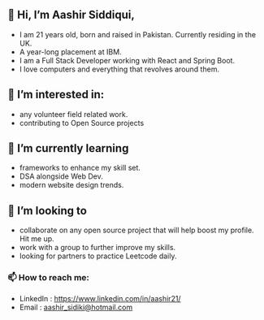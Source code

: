 ## 👋 Hi, I’m Aashir Siddiqui, 
- I am 21 years old, born and raised in Pakistan. Currently residing in the UK.
- A year-long placement at IBM.
- I am a Full Stack Developer working with React and Spring Boot.
- I love computers and everything that revolves around them.

## 👀 I’m interested in:
- any volunteer field related work.
- contributing to Open Source projects

## 🌱 I’m currently learning 
- frameworks to enhance my skill set.
- DSA alongside Web Dev.
- modern website design trends. 
 
## 💞️ I’m looking to
- collaborate on any open source project that will help boost my profile. Hit me up.
- work with a group to further improve my skills.
- looking for partners to practice Leetcode daily.
 
### 📫 How to reach me:
* LinkedIn : https://www.linkedin.com/in/aashir21/
* Email : aashir_sidiki@hotmail.com


<!---
aashir21/aashir21 is a ✨ special ✨ repository because its `README.md` (this file) appears on your GitHub profile.
You can click the Preview link to take a look at your changes.
--->

